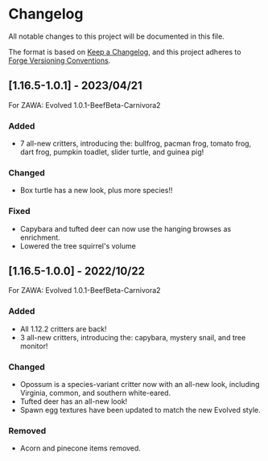 # Changelog
All notable changes to this project will be documented in this file.

The format is based on 
[Keep a Changelog](https://keepachangelog.com/en/1.0.0/),
and this project adheres to 
[Forge Versioning Conventions](https://mcforge.readthedocs.io/en/latest/conventions/versioning/).

## [1.16.5-1.0.1] - 2023/04/21
For ZAWA: Evolved 1.0.1-BeefBeta-Carnivora2
### Added
- 7 all-new critters, introducing the: bullfrog, pacman frog, tomato frog, dart frog, pumpkin toadlet, slider turtle, and guinea pig! 
### Changed
- Box turtle has a new look, plus more species!!
### Fixed
- Capybara and tufted deer can now use the hanging browses as enrichment.
- Lowered the tree squirrel's volume

## [1.16.5-1.0.0] - 2022/10/22
For ZAWA: Evolved 1.0.1-BeefBeta-Carnivora2
### Added
- All 1.12.2 critters are back!
- 3 all-new critters, introducing the: capybara, mystery snail, and tree monitor!
### Changed
- Opossum is a species-variant critter now with an all-new look, including Virginia, common, and southern white-eared.
- Tufted deer has an all-new look!
- Spawn egg textures have been updated to match the new Evolved style.
### Removed
- Acorn and pinecone items removed.